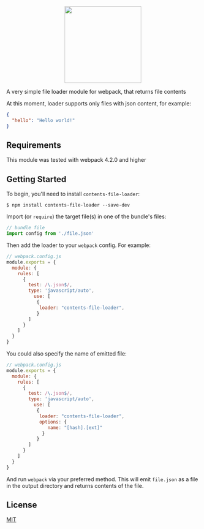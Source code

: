 <div align="center">
  <a href="https://github.com/webpack/webpack">
    <img width="200" height="200" src="https://webpack.js.org/assets/icon-square-big.svg">
  </a>
</div>

A very simple file loader module for webpack, that returns file contents

At this moment, loader supports only files with json content, for example:

```json
{
  "hello": "Hello world!"
}
```

## Requirements

This module was tested with webpack 4.2.0 and higher

## Getting Started

To begin, you'll need to install `contents-file-loader`:

```console
$ npm install contents-file-loader --save-dev
```

Import (or `require`) the target file(s) in one of the bundle's files:

```js
// bundle file
import config from './file.json'
```

Then add the loader to your `webpack` config. For example:

```js
// webpack.config.js
module.exports = {
  module: {
    rules: [
      {
        test: /\.json$/, 
        type: 'javascript/auto',               
          use: [
           {         
            loader: "contents-file-loader",                        
           }                   
        ]
      }
    ]
  }
}
```

You could also specify the name of emitted file:
```js
// webpack.config.js
module.exports = {
  module: {
    rules: [
      {
        test: /\.json$/, 
        type: 'javascript/auto',               
          use: [
           {         
            loader: "contents-file-loader",
            options: {
               name: "[hash].[ext]"
             }                        
           }                   
        ]
      }
    ]
  }
}
```

And run `webpack` via your preferred method. This will emit `file.json` as a file
in the output directory and returns contents of the file.

## License

[MIT](./LICENSE)

[npm]: https://img.shields.io/npm/v/file-loader.svg
[npm-url]: https://npmjs.com/package/file-loader

[node]: https://img.shields.io/node/v/file-loader.svg
[node-url]: https://nodejs.org

[deps]: https://david-dm.org/webpack-contrib/file-loader.svg
[deps-url]: https://david-dm.org/webpack-contrib/file-loader

[tests]: 	https://img.shields.io/circleci/project/github/webpack-contrib/file-loader.svg
[tests-url]: https://circleci.com/gh/webpack-contrib/file-loader

[cover]: https://codecov.io/gh/webpack-contrib/file-loader/branch/master/graph/badge.svg
[cover-url]: https://codecov.io/gh/webpack-contrib/file-loader

[chat]: https://img.shields.io/badge/gitter-webpack%2Fwebpack-brightgreen.svg
[chat-url]: https://gitter.im/webpack/webpack